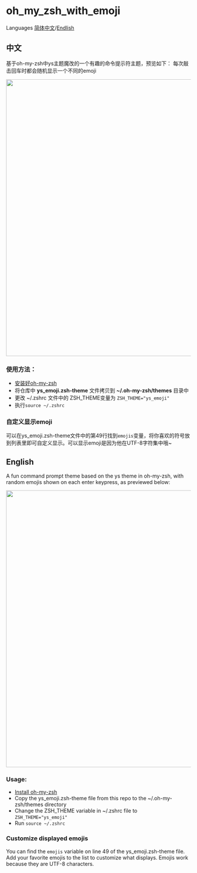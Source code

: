 # oh_my_zsh_with_emoji
Languages [简体中文](https://github.com/SVMawww/oh_my_zsh_with_emoji/blob/main/README.md#%E4%B8%AD%E6%96%87)/[Endlish]((https://github.com/SVMawww/oh_my_zsh_with_emoji/blob/main/README.md#english))
## 中文

基于oh-my-zsh中ys主题魔改的一个有趣的命令提示符主题，预览如下：
每次敲击回车时都会随机显示一个不同的emoji

<img src="https://github.com/SVMawww/oh_my_zsh_with_emoji/assets/81839065/479a6e51-f0fa-4075-a6b7-a1fafada18a3" width=755 />

### 使用方法：
- [安装好oh-my-zsh](https://ohmyz.sh/#install)
- 将仓库中 **ys_emoji.zsh-theme** 文件拷贝到 **~/.oh-my-zsh/themes** 目录中
- 更改 ~/.zshrc 文件中的 ZSH_THEME变量为  `ZSH_THEME="ys_emoji"`
- 执行`source ~/.zshrc`

### 自定义显示emoji

可以在ys_emoji.zsh-theme文件中的第49行找到`emojis`变量，将你喜欢的符号放到列表里即可自定义显示。可以显示emoji是因为他在UTF-8字符集中哦~

## English

A fun command prompt theme based on the ys theme in oh-my-zsh, with random emojis shown on each enter keypress, as previewed below:

<img src="https://github.com/SVMawww/oh_my_zsh_with_emoji/assets/81839065/479a6e51-f0fa-4075-a6b7-a1fafada18a3" width=755 />

### Usage:
- [Install oh-my-zsh](https://ohmyz.sh/#install)
- Copy the ys_emoji.zsh-theme file from this repo to the ~/.oh-my-zsh/themes directory
- Change the ZSH_THEME variable in ~/.zshrc file to `ZSH_THEME="ys_emoji"`
- Run `source ~/.zshrc`

### Customize displayed emojis
You can find the `emojis` variable on line 49 of the ys_emoji.zsh-theme file. Add your favorite emojis to the list to customize what displays. Emojis work because they are UTF-8 characters.
